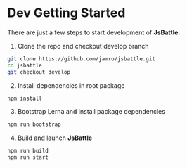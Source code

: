 # Dev Getting Started

There are just a few steps to start development of **JsBattle**:

1. Clone the repo and checkout develop branch
```bash
git clone https://github.com/jamro/jsbattle.git
cd jsbattle
git checkout develop
```

2. Install dependencies in root package
```bash
npm install
```

3. Bootstrap Lerna and install package dependencies
```bash
npm run bootstrap
```

4. Build and launch **JsBattle**
```bash
npm run build
npm run start
```